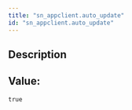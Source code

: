 ```yaml
---
title: "sn_appclient.auto_update"
id: "sn_appclient.auto_update"
---
```

## Description



## Value: 
```
true
```